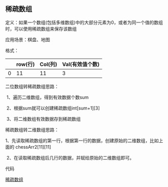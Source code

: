 ## 稀疏数组

定义：如果一个数组(包括多维数组)中的大部分元素为0，或者为同一个值的数组时，可以使用稀疏数组来保存该数组

应用场景：棋盘、地图

格式：

|      | row(行) | Col(列) | Val(有效值个数) |
| ---- | ------- | ------- | --------------- |
| 0    | 11      | 11      | 3               |

二位数组转稀疏数组思路：

​	1、遍历二维数组，得到有效数据个数sum

​	2、根据sum就可以创建稀疏数组int[sum+1\][3]

​	3、将二维数组有效数据存到稀疏数组

稀疏数组转二维数组思路：

​	1、先读取稀疏数组的第一行，根据第一行的数据，创建原始的二维数组，比如上面的 chessArr2[11][11\]

​	2、在读取稀疏数组后几行的数据，并赋给原始的二维数组即可。

代码

[稀疏数组](../datastructure/SparseArr.java)